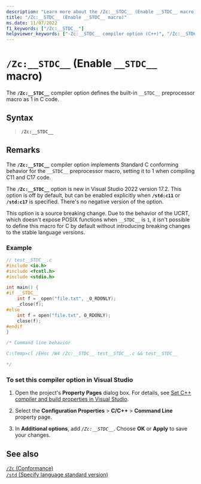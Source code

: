 ```yaml
---
description: "Learn more about the /Zc:__STDC__ (Enable __STDC__ macro) compiler option."
title: "/Zc:__STDC__ (Enable __STDC__ macro)"
ms.date: 11/07/2022
f1_keywords: ["/Zc:__STDC__"]
helpviewer_keywords: ["-Zc:__STDC__ compiler option (C++)", "/Zc:__STDC__ compiler option (C++)"]
---
```

# `/Zc:__STDC__` (Enable `__STDC__` macro)

The **`/Zc:__STDC__`** compiler option defines the built-in `__STDC__` preprocessor macro as 1 in C code.

## Syntax

> **`/Zc:__STDC__`**

## Remarks

The **`/Zc:__STDC__`** compiler option implements Standard C conforming behavior for the `__STDC__` preprocessor macro, setting it to 1 when compiling C11 and C17 code.

The **`/Zc:__STDC__`** option is new in Visual Studio 2022 version 17.2. This option is off by default, but can be enabled explicitly when **`/std:c11`** or **`/std:c17`** is specified. There's no negative version of the option.

This option is a source breaking change. Due to the behavior of the UCRT, which doesn't expose POSIX functions when `__STDC__` is `1`, it isn't possible to define this macro for C by default without introducing breaking changes to the stable language versions.

### Example

```c
// test__STDC__.c
#include <io.h>
#include <fcntl.h>
#include <stdio.h>

int main() {
#if __STDC__
    int f = _open("file.txt", _O_RDONLY);
    _close(f);
#else
    int f = open("file.txt", O_RDONLY);
    close(f);
#endif
}

/* Command line behavior

C:\Temp>cl /EHsc /W4 /Zc:__STDC__ test__STDC__.c && test__STDC__

*/
```

### To set this compiler option in Visual Studio

1. Open the project's **Property Pages** dialog box. For details, see [Set C++ compiler and build properties in Visual Studio](../working-with-project-properties.md).

1. Select the **Configuration Properties** > **C/C++** > **Command Line** property page.

1. In **Additional options**, add *`/Zc:__STDC__`*. Choose **OK** or **Apply** to save your changes.

## See also

[`/Zc` (Conformance)](zc-conformance.md)\
[`/std` (Specify language standard version)](std-specify-language-standard-version.md)
